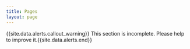 ```yaml
---
title: Pages
layout: page
---
```


{{site.data.alerts.callout_warning}} This section is incomplete. Please help to improve it.{{site.data.alerts.end}} 